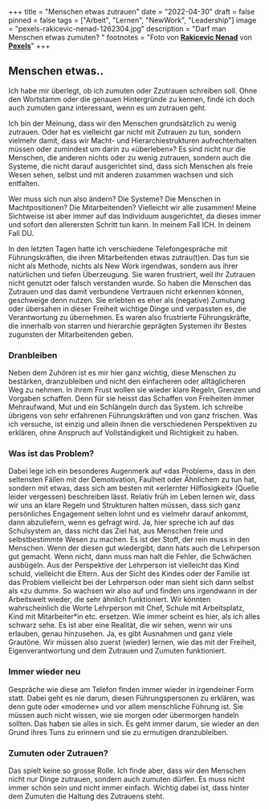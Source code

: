 +++
title = "Menschen etwas zutrauen"
date = "2022-04-30"
draft = false
pinned = false
tags = ["Arbeit", "Lernen", "NewWork", "Leadership"]
image = "pexels-rakicevic-nenad-1262304.jpg"
description = "Darf man Menschen etwas zumuten? "
footnotes = "Foto von **[Rakicevic Nenad](https://www.pexels.com/de-de/@rakicevic-nenad-233369?utm_content=attributionCopyText&utm_medium=referral&utm_source=pexels)** von **[Pexels](https://www.pexels.com/de-de/foto/silhouette-foto-von-man-throw-paper-plane-1262304/?utm_content=attributionCopyText&utm_medium=referral&utm_source=pexels)**"
+++
## Menschen etwas..

Ich habe mir überlegt, ob ich zumuten oder Zzutrauen schreiben soll. Ohne den Wortstamm oder die genauen Hintergründe zu kennen, finde ich doch auch zumuten ganz interessant, wenn es um zutrauen geht.

Ich bin der Meinung, dass wir den Menschen grundsätzlich zu wenig zutrauen. Oder hat es vielleicht gar nicht mit Zutrauen zu tun, sondern vielmehr damit, dass wir Macht- und Hierarchiestrukturen aufrechterhalten müssen oder zumindest um darin zu «überleben»? Es sind nicht nur die Menschen, die anderen nichts oder zu wenig zutrauen, sondern auch die Systeme, die nicht darauf ausgerichtet sind, dass sich Menschen als freie Wesen sehen, selbst und mit anderen zusammen wachsen und sich entfalten.

Wer muss sich nun also ändern? Die Systeme? Die Menschen in Machtpositionen? Die Mitarbeitenden? Vielleicht wir alle zusammen! Meine Sichtweise ist aber immer auf das Individuum ausgerichtet, da dieses immer und sofort den allerersten Schritt tun kann. In meinem Fall ICH. In deinem Fall DU.

In den letzten Tagen hatte ich verschiedene Telefongespräche mit Führungskräften, die ihren Mitarbeitenden etwas zutrau(t)en. Das tun sie nicht als Methode, nichts als New Work irgendwas, sondern aus ihrer natürlichen und tiefen Überzeugung. Sie waren frustriert, weil ihr Zutrauen nicht genutzt oder falsch verstanden wurde. So haben die Menschen das Zutrauen und das damit verbundene Vertrauen nicht erkennen können, geschweige denn nutzen. Sie erlebten es eher als (negative) Zumutung oder übersahen in dieser Freiheit wichtige Dinge und verpassten es, die Verantwortung zu übernehmen. Es waren also frustrierte Führungskräfte, die innerhalb von starren und hierarchie geprägten Systemen ihr Bestes zugunsten der Mitarbeitenden geben.

### Dranbleiben

Neben dem Zuhören ist es mir hier ganz wichtig, diese Menschen zu bestärken, dranzubleiben und nicht den einfacheren oder alltäglicheren Weg zu nehmen. In ihrem Frust wollen sie wieder klare Regeln, Grenzen und Vorgaben schaffen. Denn für sie heisst das Schaffen von Freiheiten immer Mehraufwand, Mut und ein Schlängeln durch das System. Ich schreibe übrigens von sehr erfahrenen Führungskräften und von ganz frischen. Was ich versuche, ist einzig und allein ihnen die verschiedenen Perspektiven zu erklären, ohne Anspruch auf Vollständigkeit und Richtigkeit zu haben.

### Was ist das Problem?

Dabei lege ich ein besonderes Augenmerk auf «das Problem», dass in den seltensten Fällen mit der Demotivation, Faulheit oder Ähnlichem zu tun hat, sondern mit etwas, dass sich am besten mit «erlernter Hilflosigkeit» (Quelle leider vergessen) beschreiben lässt. Relativ früh im Leben lernen wir, dass wir uns an klare Regeln und Strukturen halten müssen, dass sich ganz persönliches Engagement selten lohnt und es vielmehr darauf ankommt, dann abzuliefern, wenn es gefragt wird. Ja, hier spreche ich auf das Schulsystem an, dass nicht das Ziel hat, aus Menschen freie und selbstbestimmte Wesen zu machen. Es ist der Stoff, der rein muss in den Menschen. Wenn der diesen gut wiedergibt, dann hats auch die Lehrperson gut gemacht. Wenn nicht, dann muss man halt die Fehler, die Schwächen ausbügeln. Aus der Perspektive der Lehrperson ist vielleicht das Kind schuld, vielleicht die Eltern. Aus der Sicht des Kindes oder der Familie ist das Problem vielleicht bei der Lehrperson oder man sieht sich dann selbst als «zu dumm». So wachsen wir also auf und finden uns irgendwann in der Arbeitswelt wieder, die sehr ähnlich funktioniert. Wir könnten wahrscheinlich die Worte Lehrperson mit Chef, Schule mit Arbeitsplatz, Kind mit Mitarbeiter*in etc. ersetzen. Wie immer scheint es hier, als ich alles schwarz sehe. Es ist aber eine Realität, die wir sehen, wenn wir uns erlauben, genau hinzusehen. Ja, es gibt Ausnahmen und ganz viele Grautöne. Wir müssen also zuerst (wieder) lernen, wie das mit der Freiheit, Eigenverantwortung und dem Zutrauen und Zumuten funktioniert.

### Immer wieder neu

Gespräche wie diese am Telefon finden immer wieder in irgendeiner Form statt. Dabei geht es nie darum, diesen Führungspersonen zu erklären, was denn gute oder «moderne» und vor allem menschliche Führung ist. Sie müssen auch nicht wissen, wie sie morgen oder übermorgen handeln sollten. Das haben sie alles in sich. Es geht immer darum, sie wieder an den Grund ihres Tuns zu erinnern und sie zu ermutigen dranzubleiben.

### Zumuten oder Zutrauen?

Das spielt keine so grosse Rolle. Ich finde aber, dass wir den Menschen nicht nur Dinge zutrauen, sondern auch zumuten dürfen. Es muss nicht immer schön sein und nicht immer einfach. Wichtig dabei ist, dass hinter dem Zumuten die Haltung des Zutrauens steht.